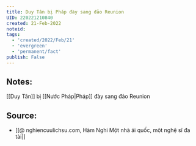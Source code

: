 ```yaml
---
title: Duy Tân bị Pháp đày sang đảo Reunion
UID: 220221210840
created: 21-Feb-2022
noteid:
tags:
  - 'created/2022/Feb/21'
  - 'evergreen'
  - 'permanent/fact'
publish: False
---
```

## Notes:
[[Duy Tân]] bị [[Nước Pháp|Pháp]] đày sang đảo Reunion

## Source:
- [[@ nghiencuulichsu.com, Hàm Nghi Một nhà ái quốc, một nghệ sĩ đa tài]]




